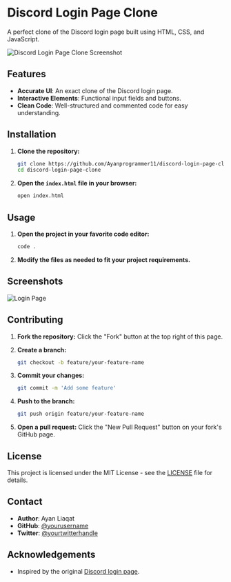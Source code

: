 # Discord Login Page Clone

A perfect clone of the Discord login page built using HTML, CSS, and JavaScript.

![Discord Login Page Clone Screenshot](TODO)

## Features

- **Accurate UI**: An exact clone of the Discord login page.
- **Interactive Elements**: Functional input fields and buttons.
- **Clean Code**: Well-structured and commented code for easy understanding.

## Installation

1. **Clone the repository:**
    ```sh
    git clone https://github.com/Ayanprogrammer11/discord-login-page-clone.git
    cd discord-login-page-clone
    ```

2. **Open the `index.html` file in your browser:**
    ```sh
    open index.html
    ```

## Usage

1. **Open the project in your favorite code editor:**
    ```sh
    code .
    ```

2. **Modify the files as needed to fit your project requirements.**

## Screenshots

![Login Page](path_to_login_screenshot)

## Contributing

1. **Fork the repository:**
    Click the "Fork" button at the top right of this page.

2. **Create a branch:**
    ```sh
    git checkout -b feature/your-feature-name
    ```

3. **Commit your changes:**
    ```sh
    git commit -m 'Add some feature'
    ```

4. **Push to the branch:**
    ```sh
    git push origin feature/your-feature-name
    ```

5. **Open a pull request:**
    Click the "New Pull Request" button on your fork's GitHub page.

## License

This project is licensed under the MIT License - see the [LICENSE](LICENSE) file for details.

## Contact

- **Author**: Ayan Liaqat
- **GitHub**: [@yourusername](https://github.com/Ayanprogrammer11)
- **Twitter**: [@yourtwitterhandle](https://twitter.com/yourtwitterhandle)

## Acknowledgements

- Inspired by the original [Discord login page](https://discord.com/login).

